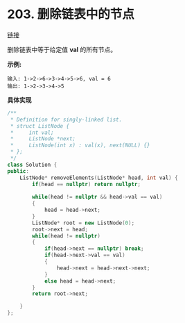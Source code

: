 # 203. 删除链表中的节点

[链接](https://leetcode-cn.com/problems/remove-linked-list-elements/description/)

删除链表中等于给定值 **val** 的所有节点。

**示例:**

```
输入: 1->2->6->3->4->5->6, val = 6
输出: 1->2->3->4->5
```

**具体实现**

```c++
/**
 * Definition for singly-linked list.
 * struct ListNode {
 *     int val;
 *     ListNode *next;
 *     ListNode(int x) : val(x), next(NULL) {}
 * };
 */
class Solution {
public:
    ListNode* removeElements(ListNode* head, int val) {
        if(head == nullptr) return nullptr;
        
        while(head != nullptr && head->val == val)
        {
            head = head->next;
        }
        ListNode* root = new ListNode(0);
        root->next = head;
        while(head != nullptr)
        {
            if(head->next == nullptr) break;
            if(head->next->val == val) 
            {
                head->next = head->next->next;
            }
            else head = head->next;
        }
        return root->next;

    }
};
```

